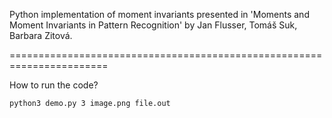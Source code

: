 Python implementation of moment invariants presented in 'Moments and Moment Invariants in Pattern Recognition' by
Jan Flusser, Tomáš Suk, Barbara Zitová.

=======================================================================

How to run the code?

```
python3 demo.py 3 image.png file.out
```